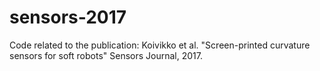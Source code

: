 # sensors-2017
Code related to the publication: Koivikko et al. "Screen-printed curvature sensors for soft robots" Sensors Journal, 2017.
